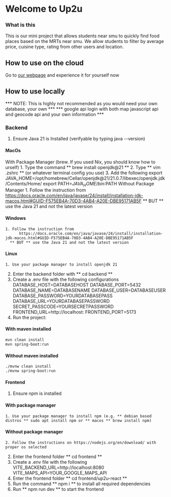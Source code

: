 # Welcome to Up2u 
### What is this 
This is our mini project that allows students near smu to quickly find food places
based on the MRTs near smu. We allow students to filter by average price, cuisine type, 
rating from other users and location. 

## How to use on the cloud 
Go to [our webpage](https://up2u-alpha.vercel.app 'up2u to find out') and experience it for yourself now

## How to use locally

*** NOTE: This is highly not recommended as you would need your own database, your own ***
***       google api login with both map javascript api and geocode api and your own information ***

### Backend 
  1. Ensure Java 21 is Installed (verifyable by typing java --version)
  ####    MacOs 
  With Package Manager (brew. If you used Nix, you should know how to urself)
    1. Type the command ** brew install openjdk@21 **
    2. Type ** vim .zshrc ** (or whatever terminal config you use)
    3. Add the following 
        export JAVA_HOME=/opt/homebrew/Cellar/openjdk@21/21.0.7/libexec/openjdk.jdk/Contents/Home/
        export PATH=$JAVA_HOME/bin:$PATH
  Without Package Manager
    1. Follow the instruction from 
          https://docs.oracle.com/en/java/javase/24/install/installation-jdk-macos.html#GUID-F575EB4A-70D3-4AB4-A20E-DBE95171AB5F
      ** BUT ** use the Java 21 and not the latest version 
  ####    Windows 
    1. Follow the instruction from 
          https://docs.oracle.com/en/java/javase/24/install/installation-jdk-macos.html#GUID-F575EB4A-70D3-4AB4-A20E-DBE95171AB5F
      ** BUT ** use the Java 21 and not the latest version 
  ####    Linux 
    1. Use your package manager to install openjdk 21
  2. Enter the backend folder with ** cd backend **
  3. Create a .env file with the following configurations 
        DATABASE_HOST=DATABASEHOST
        DATABASE_PORT=5432
        DATABASE_NAME=DATABASENAME
        DATABASE_USER=DATABASEUSER
        DATABASE_PASSWORD=YOURDATABASEPASS
        DATABASE_URL=YOURDATABASEPASSWORD
        SECRET_PASSCODE=YOURSECRETPASSWORD
        FRONTEND_URL=http://localhost:
        FRONTEND_PORT=5173
  4. Run the project: 
  #### With maven installed
    mvn clean install
    mvn spring-boot:run   
  #### Without maven installed
    ./mvnw clean install 
    ./mvnw spring-boot:run 
#### Frontend
  1. Ensure npm is installed 
  #### With package manager 
    1. Use your package manager to install npm (e.g. ** debian based distros ** sudo apt install npm or ** macos ** brew install npm)
  #### Without package manager
    2. Follow the instructions on https://nodejs.org/en/download/ with proper os selected
  2. Enter the frontend folder ** cd frontend ** 
  3. Create a .env file with the following 
        VITE_BACKEND_URL=http://localhost:8080
        VITE_MAPS_API=YOUR_GOOGLE_MAPS_API
  4. Enter the frontend folder ** cd frontend/up2u-react ** 
  5. Run the command ** npm i ** to install all required dependencies 
  6. Run ** npm run dev ** to start the frontend 
